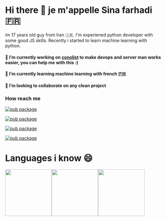 # Hi there 👋 je m'appelle Sina farhadi 🇫🇷
im 17 years old guy from Iran 🇮🇷.
I'm experiened python developer with some good JS skills.
Recently i started to learn machine learning with python.

#### 🔭 I’m currently working on [conolist](https://github.com/E-RROR/conolist) to make devops and server man works easier, you can help me with this :)
#### 🌱 I’m currently learning machine learning with french 🇫🇷
#### 👯 I’m looking to collaborate on any clean project

### How reach me 

[![pub package](https://img.shields.io/badge/me-Linkedin-blue?color=blue&style=flat-square)](https://www.linkedin.com/in/sina-farhadi-profile/)

[![pub package](https://img.shields.io/badge/me-Instagram-fb3958?color=fb3958&style=flat-square)](https://www.instagram.com/_sinafarhadi/)

[![pub package](https://img.shields.io/badge/me-Youtube-red?color=red&style=flat-square)](https://www.youtube.com/channel/UC1DQwagZKa15Ko0lypVXaiQ)

[![pub package](https://img.shields.io/badge/me-Twitter-blue?color=blue&style=flat-square)](https://twitter.com/_sinafarhadi)

# Languages i know 😄
<div align="center" style="display: flex">
    <div style="display:inline-block;">
            <img src="https://image.flaticon.com/icons/svg/1387/1387537.svg" width="150" style="display: inline" />
    </div>
    <div style="display:inline-block;">
            <img src="https://image.flaticon.com/icons/svg/919/919828.svg" width="150" style="display: inline" />
    </div>
    <div style="display:inline-block;">
            <img src="https://cdn.iconscout.com/icon/free/png-256/typescript-1174965.png" width="150" style="display: inline" />
    </div>
</div>
